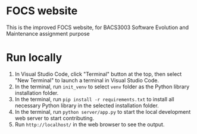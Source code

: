 # FOCS website

This is the improved FOCS website, for BACS3003 Software Evolution and Maintenance assignment purpose

# Run locally

1. In Visual Studio Code, click "Terminal" button at the top, then select "New Terminal" to launch a terminal in Visual Studio Code.
2. In the terminal, run `init_venv` to select `venv` folder as the Python library installation folder.
3. In the terminal, run `pip install -r requirements.txt` to install all necessary Python library in the selected installation folder.
4. In the terminal, run `python server/app.py` to start the local development web server to start contributing.
5. Run `http://localhost/` in the web browser to see the output.
